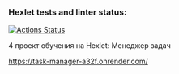 ### Hexlet tests and linter status:
[![Actions Status](https://github.com/al-ov73/python-project-52/actions/workflows/hexlet-check.yml/badge.svg)](https://github.com/al-ov73/python-project-52/actions)

4 проект обучения на Hexlet:
Менеджер задач

https://task-manager-a32f.onrender.com/